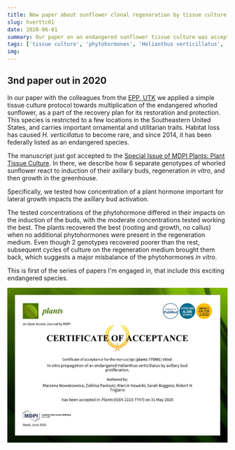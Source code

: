 ```yaml
---
title: New paper about sunflower clonal regenaration by tissue culture
slug: hverttc01
date: 2020-06-01
summary: Our paper on an endangered sunflower tissue culture was accepted to MDPI Plants.
tags: ['tissue culture', 'phytohormones', 'Helianthus verticillatus', 'endangered species', 'whorled sunflower']
img:
---
```


## 3nd paper out in 2020

In our paper with the colleagues from the [EPP, UTK](htpps://epp.tennessee.edu) we applied a simple tissue culture protocol towards multiplication of the endangered whorled sunflower, as a part of the recovery plan for its restoration and protection. This species is restricted to a few locations in the Southeastern United States, and carries important ornamental and utilitarian traits. Habitat loss has caused *H. verticillatus* to become rare, and since 2014, it has been federally listed as an endangered species.

The manuscript just got accepted to the [Special Issue of MDPI Plants: Plant Tissue Culture](https://https://www.mdpi.com/journal/plants/special_issues/plant_tissue_culture). In there, we describe how 6 separate genotypes of whorled sunflower react to induction of their axillary buds, regeneration *in vitro*, and then growth in the greenhouse. 

Specifically, we tested how concentration of a plant hormone important for lateral growth impacts the axillary bud activation.

The tested concentrations of the phytohormone differed in their impacts on the induction of the buds, with the moderate concentrations tested working the best. The plants recovered the best (rooting and growth, no callus) when no additional phytohormones were present in the regeneration medium. Even though 2 genotypes recovered poorer than the rest, subsequent cycles of culture on the regeneration medium brought them back, which suggests a major misbalance of the phytohormones *in vitro*.

This is first of the series of papers I'm engaged in, that include this exciting endangered species.

 ![accepted](./PaperAcceptance.jpg "Our paper got accepted!!!")